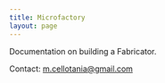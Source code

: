 ```yaml
---
title: Microfactory
layout: page
---
```


Documentation on building a Fabricator.

Contact: m.cellotania@gmail.com
